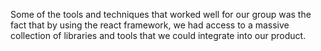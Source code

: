 Some of the tools and techniques that worked well for our group was the fact that by using the react framework, we had access to a massive collection of libraries and tools that we could integrate into our product. 